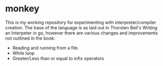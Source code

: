 # monkey

This is my working repository for experimenting with interpreter/compiler creation. The base of the language is as laid out in Thorsten Bell's Writing an Interpeter in go, however there are various changes and improvements not outlined in the book:

- Reading and running from a file.
- While loop
- Greater/Less than or equal to infix operators
